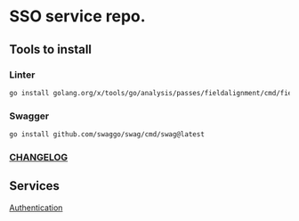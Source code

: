 # SSO service repo.


## Tools to install

### Linter
```bash
go install golang.org/x/tools/go/analysis/passes/fieldalignment/cmd/fieldalignment@latest
```
### Swagger

```bash
go install github.com/swaggo/swag/cmd/swag@latest
```

### [CHANGELOG](CHANGELOG.md)
## Services

[Authentication](api/rest/v1/authentication/authentication.md)